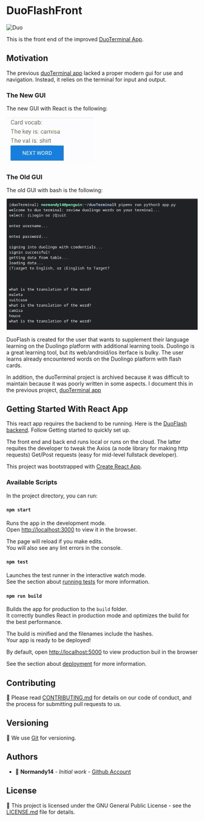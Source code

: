 # DuoFlashFront

![Duo](https://vignette.wikia.nocookie.net/duolingo/images/b/be/Duo_2019.png/revision/latest?cb=20190307143704)

This is the front end of the improved [DuoTerminal App](https://github.com/normandy14/duoTerminal).

## Motivation

The previous [duoTerminal app](https://github.com/normandy14/duoTerminal) lacked a proper modern gui for use and navigation. Instead, it relies on the terminal for input and output. 

### The New GUI
The new GUI with React is the following:

![App2](https://github.com/normandy14/duoFlashFront/blob/master/screenRecord.gif)

### The Old GUI
The old GUI with bash is the following: 

![App](https://github.com/normandy14/duoTerminal/blob/master/doc/screenshot.png?raw=true)

DuoFlash is created for the user that wants to supplement their language learning on the Duolingo platform with additional learning tools. Duolingo is a great learning tool, but its web/android/ios iterface is bulky. The user learns already encountered words on the Duolingo platform with flash cards.

In addition, the duoTerminal project is archived because it was difficult to maintain because it was poorly written in some aspects. I document this in the previous project, [duoTerminal app](https://github.com/normandy14/duoTerminal)

## Getting Started With React App

This react app requires the backend to be running. Here is the [DuoFlash backend](https://github.com/normandy14/duoFlashBack). Follow Getting started to quickly set up.

The front end and back end runs local or runs on the cloud. The latter requites the developer to tweak the Axios (a node library for making http requests) Get/Post requests (easy for mid-level fullstack developer).

This project was bootstrapped with [Create React App](https://github.com/facebook/create-react-app).

### Available Scripts

In the project directory, you can run:

#### `npm start`

Runs the app in the development mode.\
Open [http://localhost:3000](http://localhost:3000) to view it in the browser.

The page will reload if you make edits.\
You will also see any lint errors in the console.

#### `npm test`

Launches the test runner in the interactive watch mode.\
See the section about [running tests](https://facebook.github.io/create-react-app/docs/running-tests) for more information.

#### `npm run build`

Builds the app for production to the `build` folder.\
It correctly bundles React in production mode and optimizes the build for the best performance.

The build is minified and the filenames include the hashes.\
Your app is ready to be deployed!

By default, open [http://localhost:5000](http://localhost:5000) to view production buil in the browser

See the section about [deployment](https://facebook.github.io/create-react-app/docs/deployment) for more information.

## Contributing

:newspaper: Please read [CONTRIBUTING.md](https://gist.github.com/PurpleBooth/b24679402957c63ec426) for details on our code of conduct, and the process for submitting pull requests to us.

## Versioning

:card_index: We use [Git](https://gist.github.com/derhuerst/1b15ff4652a867391f03) for versioning.

## Authors

* :ocean: **Normandy14** - *Initial work* - [Github Account](https://github.com/Normandy14)

## License

:newspaper: This project is licensed under the GNU General Public License - see the [LICENSE.md](LICENSE.md) file for details.

<!--

## Acknowledgments

* Hat tip to anyone whose code was used
* Inspiration
* etc

-->
